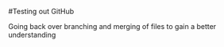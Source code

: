 #Testing out GitHub 

Going back over branching and merging of files to gain a better understanding
